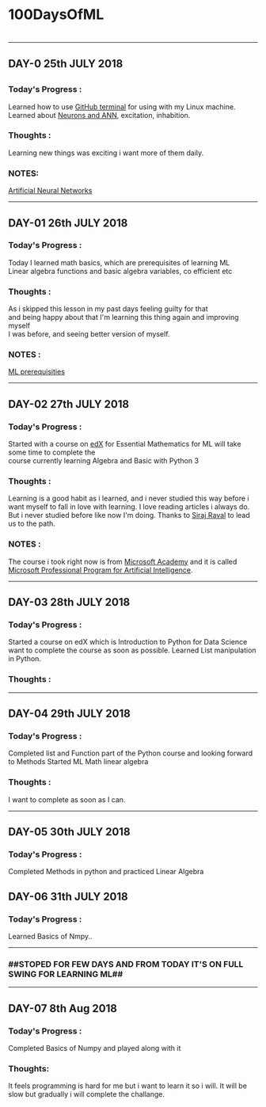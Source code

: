 # 100DaysOfML <h1>
---
## DAY-0 25th JULY 2018 <h2>

### Today's Progress :
Learned how to use [GitHub terminal](https://www.youtube.com/watch?v=HVsySz-h9r4&t=1158s) for using with my Linux machine.  
Learned about [Neurons and ANN](http://www.saedsayad.com/artificial_neural_network.htm), excitation, inhabition.
### Thoughts :
Learning new things was exciting i want more of them daily.
### NOTES:
[Artificial Neural Networks](https://blog.goodaudience.com/artificial-neural-networks-explained-436fcf36e75)
***
## DAY-01 26th JULY 2018 <h3>
### Today's Progress :
Today I learned math basics, which are prerequisites of learning ML  
Linear algebra functions and basic algebra variables, co efficient etc
### Thoughts :
As i skipped this lesson in my past days feeling guilty for that   
and being happy about that I'm learning this thing again and improving myself  
I was before, and seeing better version of myself.
### NOTES :
[ ML prerequisities](https://developers.google.com/machine-learning/crash-course/prereqs-and-prework)  
___

## DAY-02 27th JULY 2018

### Today's Progress :
Started with a course on [edX](www.edx.org) for Essential Mathematics for  ML will take some time to complete the  
course currently learning Algebra and Basic with Python 3
### Thoughts :
Learning is a good habit as i learned, and i never studied this way before i want myself to fall in love
with learning. I love reading articles i always do. But i never studied before like now I'm doing. Thanks to [Siraj Raval](http://www.youtube.com/c/sirajraval) to lead us to the path.
### NOTES :
The course i took right now is from [Microsoft Academy](https://academy.microsoft.com/en-us/professional-program/) and it is called
[Microsoft Professional Program for Artificial Intelligence](https://academy.microsoft.com/en-us/tracks/artificial-intelligence).
___
## DAY-03 28th JULY 2018

### Today's Progress :
Started a course on edX which is Introduction to Python for Data Science want to complete the course as soon as possible. Learned List manipulation in Python.
### Thoughts :

___
## DAY-04 29th JULY 2018

### Today's Progress :
Completed list and Function part of the Python course and looking forward to Methods
Started ML Math linear algebra
### Thoughts : 
I want to complete as soon as I can.

___
## DAY-05 30th JULY 2018

### Today's Progress :
Completed Methods in python and practiced Linear Algebra

## DAY-06 31th JULY 2018

### Today's Progress :
Learned Basics of Nmpy..
___
### ##STOPED FOR FEW DAYS AND FROM TODAY IT'S ON FULL SWING FOR LEARNING ML##
___
## DAY-07 8th Aug 2018
### Today's Progress :
Completed Basics of Numpy and played along with it
### Thoughts: 
It feels programming is hard for me but i want to learn it so i will. It will be slow but gradually i will complete the challange. 
